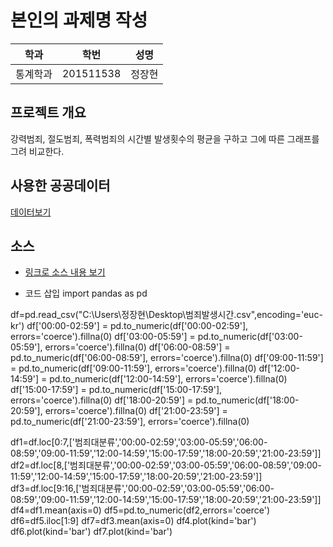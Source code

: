 # 본인의 과제명 작성

학과 | 학번 | 성명
---- | ---- | ---- 
통계학과 |201511538 |정장현


## 프로젝트 개요
강력범죄, 절도범죄, 폭력범죄의 시간별 발생횟수의 평균을 구하고 그에 따른 그래프를 그려 비교한다.

## 사용한 공공데이터 
[데이터보기](https://github.com/cybermin/python2019/blob/master/%EB%B6%80%EC%82%B0%EA%B5%90%ED%86%B5%EA%B3%B5%EC%82%AC_%EB%8F%84%EC%8B%9C%EC%B2%A0%EB%8F%84%EC%97%AD%EC%82%AC%EC%A0%95%EB%B3%B4_20190520.csv)

## 소스
* [링크로 소스 내용 보기](https://github.com/cybermin/python2019/blob/master/tes.py) 

* 코드 삽입
import pandas as pd

df=pd.read_csv("C:\\Users\\정장현\\Desktop\\범죄발생시간.csv",encoding='euc-kr')
df['00:00-02:59'] = pd.to_numeric(df['00:00-02:59'], errors='coerce').fillna(0)
df['03:00-05:59'] = pd.to_numeric(df['03:00-05:59'], errors='coerce').fillna(0)
df['06:00-08:59'] = pd.to_numeric(df['06:00-08:59'], errors='coerce').fillna(0)
df['09:00-11:59'] = pd.to_numeric(df['09:00-11:59'], errors='coerce').fillna(0)
df['12:00-14:59'] = pd.to_numeric(df['12:00-14:59'], errors='coerce').fillna(0)
df['15:00-17:59'] = pd.to_numeric(df['15:00-17:59'], errors='coerce').fillna(0)
df['18:00-20:59'] = pd.to_numeric(df['18:00-20:59'], errors='coerce').fillna(0)
df['21:00-23:59'] = pd.to_numeric(df['21:00-23:59'], errors='coerce').fillna(0)

df1=df.loc[0:7,['범죄대분류','00:00-02:59','03:00-05:59','06:00-08:59','09:00-11:59','12:00-14:59','15:00-17:59','18:00-20:59','21:00-23:59']]
df2=df.loc[8,['범죄대분류','00:00-02:59','03:00-05:59','06:00-08:59','09:00-11:59','12:00-14:59','15:00-17:59','18:00-20:59','21:00-23:59']]
df3=df.loc[9:16,['범죄대분류','00:00-02:59','03:00-05:59','06:00-08:59','09:00-11:59','12:00-14:59','15:00-17:59','18:00-20:59','21:00-23:59']]
df4=df1.mean(axis=0)
df5=pd.to_numeric(df2,errors='coerce')
df6=df5.iloc[1:9]
df7=df3.mean(axis=0)
df4.plot(kind='bar')
df6.plot(kind='bar')
df7.plot(kind='bar')




